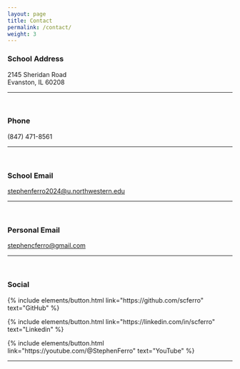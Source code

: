 ```yaml
---
layout: page
title: Contact
permalink: /contact/
weight: 3
---
```


<section class="split contact">
    <section class="alt">
        <h3>School Address</h3>
        <p>2145 Sheridan Road<br>
        Evanston, IL 60208</p>
    </section><hr><br>
    <section>
        <h3>Phone</h3>
        <p>(847) 471-8561</p>
    </section><hr><br>
    <section>
        <h3>School Email</h3>
        <a class="dy ke" href="mailto:stephenferro2024@u.northwestern.edu" rel="noopener ugc nofollow" target="_blank">stephenferro2024@u.northwestern.edu</a>
    </section><hr><br>
    <section>
        <h3>Personal Email</h3>
        <a class="dy ke" href="mailto:stephencferro@gmail.com" rel="noopener ugc nofollow" target="_blank">stephencferro@gmail.com</a>
    </section><hr><br>
    <section>
        <h3>Social</h3>
        <p class="text-left">
        {% include elements/button.html link="https://github.com/scferro" text="GitHub" %}
        </p>
        <p class="text-left">
        {% include elements/button.html link="https://linkedin.com/in/scferro" text="Linkedin" %}
        </p>
        <p class="text-left">
        {% include elements/button.html link="https://youtube.com/@StephenFerro" text="YouTube" %}
        </p>
    </section><hr><br>
</section>

